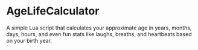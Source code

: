 # AgeLifeCalculator
A simple Lua script that calculates your approximate age in years, months, days, hours, and even fun stats like laughs, breaths, and heartbeats based on your birth year.
